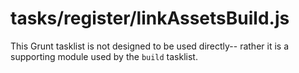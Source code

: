 # tasks/register/linkAssetsBuild.js

This Grunt tasklist is not designed to be used directly-- rather it is a supporting module used by the `build` tasklist.

<docmeta name="displayName" value="linkAssetsBuild.js">

